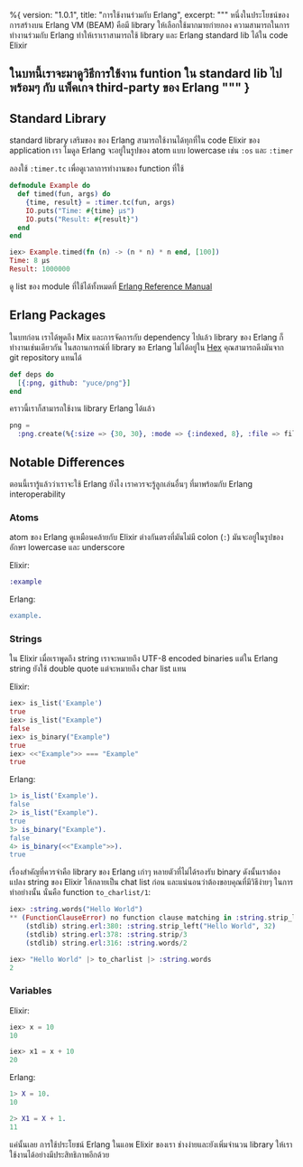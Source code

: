 %{
  version: "1.0.1",
  title: "การใช้งานร่วมกับ Erlang",
  excerpt: """
  หนึ่งในประโยชน์ของการสร้างบน Erlang VM (BEAM) คือมี library ให้เลือกใช้มากมายก่ายกอง ความสามารถในการทำงานร่วมกับ Erlang ทำให้เราเราสามารถใช้ library และ Erlang standard lib ได้ใน code Elixir
  
  ในบทนี้เราจะมาดูวิธีการใช้งาน funtion ใน standard lib ไปพร้อมๆ กับ แพ็คเกจ third-party ของ Erlang
  """
}
---

## Standard Library

standard library เสริมของ ของ Erlang สามารถใช้งานได้ทุกที่ใน code Elixir ของ application เรา โมดูล Erlang จะอยู่ในรูปของ atom แบบ lowercase เช่น `:os` และ `:timer`

ลองใช้ `:timer.tc` เพื่อดูเวลาการทำงานของ function ที่ใช้

```elixir
defmodule Example do
  def timed(fun, args) do
    {time, result} = :timer.tc(fun, args)
    IO.puts("Time: #{time} μs")
    IO.puts("Result: #{result}")
  end
end

iex> Example.timed(fn (n) -> (n * n) * n end, [100])
Time: 8 μs
Result: 1000000
```

ดู list ของ module ที่ใช้ได้ทั้งหมดที่ [Erlang Reference Manual](http://erlang.org/doc/apps/stdlib/)

## Erlang Packages

ในบทก่อน เราได้พูดถึง Mix และการจัดการกับ dependency ไปแล้ว library ของ Erlang ก็ทำงานเช่นเดียวกัน ในสถานการณ์ที่ library ขอ Erlang ไม่ได้อยู่ใน [Hex](https://hex.pm) คุณสามารถดึงมันจาก git repository แทนได้

```elixir
def deps do
  [{:png, github: "yuce/png"}]
end
```

คราวนี้เราก็สามารถใช้งาน library Erlang ได้แล้ว

```elixir
png =
  :png.create(%{:size => {30, 30}, :mode => {:indexed, 8}, :file => file, :palette => palette})
```

## Notable Differences

ตอนนี้เรารู้แล้วว่าเราจะใช้ Erlang ยังไง เราควรจะรู้ลูกเล่นอื่นๆ ที่มาพร้อมกับ Erlang interoperability

### Atoms

atom ของ Erlang ดูเหมือนคล้ายกับ Elixir ต่างกันตรงที่มันไม่มี colon (`:`) มันจะอยู่ในรูปของอักษร lowercase และ underscore

Elixir:

```elixir
:example
```

Erlang:

```erlang
example.
```

### Strings

ใน Elixir เมื่อเราพูดถึง string เราจะหมายถึง UTF-8 encoded binaries แต่ใน Erlang string ยังใช้ double quote แต่จะหมายถึง char list แทน

Elixir:

```elixir
iex> is_list('Example')
true
iex> is_list("Example")
false
iex> is_binary("Example")
true
iex> <<"Example">> === "Example"
true
```

Erlang:

```erlang
1> is_list('Example').
false
2> is_list("Example").
true
3> is_binary("Example").
false
4> is_binary(<<"Example">>).
true
```

เรื่องสำคัญที่ควรจำคือ library ของ Erlang เก่าๆ หลายตัวที่ไม่ได้รองรับ binary ดังนั้นเราต้องแปลง string ของ Elixir ให้กลายเป็น chat list ก่อน และแน่นอนว่าต้องขอบคุณที่มีวิธีง่ายๆ ในการทำอย่างนั้น นั่นคือ function `to_charlist/1`:

```elixir
iex> :string.words("Hello World")
** (FunctionClauseError) no function clause matching in :string.strip_left/2
    (stdlib) string.erl:380: :string.strip_left("Hello World", 32)
    (stdlib) string.erl:378: :string.strip/3
    (stdlib) string.erl:316: :string.words/2

iex> "Hello World" |> to_charlist |> :string.words
2
```

### Variables

Elixir:

```elixir
iex> x = 10
10

iex> x1 = x + 10
20
```

Erlang:

```erlang
1> X = 10.
10

2> X1 = X + 1.
11
```

แค่นั้นเลย การใช้ประโยชน์ Erlang ในแอพ Elixir ของเรา ช่างง่ายและยังเพิ่มจำนวน library ให้เราใช้งานได้อย่างมีประสิทธิภาพอีกด้วย
